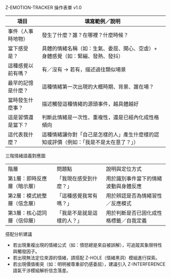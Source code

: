 
Z-EMOTION-TRACKER 操作表單 v1.0


| 項目        | 填寫範例／說明                                     |
| --------- | ------------------------------------------- |
| 事件（人事時地物） | 發生了什麼？誰？在哪裡？什麼時候？                           |
| 當下感受是？    | 具體的情緒名稱（如：生氣、委屈、開心、空虛）+ 身體感覺（如：緊繃、發熱、發抖）    |
| 這種感覺以前有嗎？ | 有／沒有 → 若有，描述過往類似場景                          |
| 最早的記憶是什麼？ | 這種情緒第一次出現的大概時期、背景、誰在場？                      |
| 當時發生什麼事？  | 描述觸發這種情緒的源頭事件，越具體越好                         |
| 這是習慣還是當下？ | 判斷此情緒是一次性、重複性，還是已經內化成性格傾向                   |
| 這代表我什麼？   | 這種情緒讓你對「自己是怎樣的人」產生什麼樣的認知或評價（例如：「我是不是太在意了？」） |
  

三階情緒語義對應圖

|   |   |   |
|---|---|---|
|階層|問題點|說明與定位方式|
|第1層：即時反應層（暗示層）|「我現在感受到什麼？」|用於識別事件當下的情緒波動與身體反應|
|第2層：模式統整層（信念層）|「這種感覺我常有嗎？」|用於辨認是否為情緒習性／反應模式|
|第3層：核心認同層（信仰層）|「我是不是就是這樣的人？」|用於判斷是否已固化成性格標籤／自我定義|
  

搭配分析建議
- 若出現重複出現的情緒公式（如：憤怒總是來自被誤解），可追蹤其象限特性與觸發因子。
- 若出現無法定位來源的情緒，請搭配 Z-HOLE（情緒黑洞）模組進行探索。
- 若出現價值衝突（如：明明被尊重卻仍感委屈），建議引入 Z-INTERFERENCE 語氣干涉模組解析信念落差。